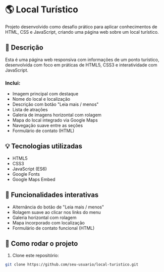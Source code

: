 # 🌎 Local Turístico

Projeto desenvolvido como desafio prático para aplicar conhecimentos de HTML, CSS e JavaScript, criando uma página web sobre um local turístico.

## 🧾 Descrição

Esta é uma página web responsiva com informações de um ponto turístico, desenvolvida com foco em práticas de HTML5, CSS3 e interatividade com JavaScript.

### Inclui:

- Imagem principal com destaque
- Nome do local e localização
- Descrição com botão "Leia mais / menos"
- Lista de atrações
- Galeria de imagens horizontal com rolagem
- Mapa do local integrado via Google Maps
- Navegação suave entre as seções
- Formulário de contato (HTML)

## 💡 Tecnologias utilizadas

- HTML5
- CSS3
- JavaScript (ES6)
- Google Fonts
- Google Maps Embed

## 🧭 Funcionalidades interativas

- Alternância do botão de "Leia mais / menos"
- Rolagem suave ao clicar nos links do menu
- Galeria horizontal com rolagem
- Mapa incorporado com localização
- Formulário de contato funcional (HTML)

## 📁 Como rodar o projeto

1. Clone este repositório:
```bash
git clone https://github.com/seu-usuario/local-turistico.git

